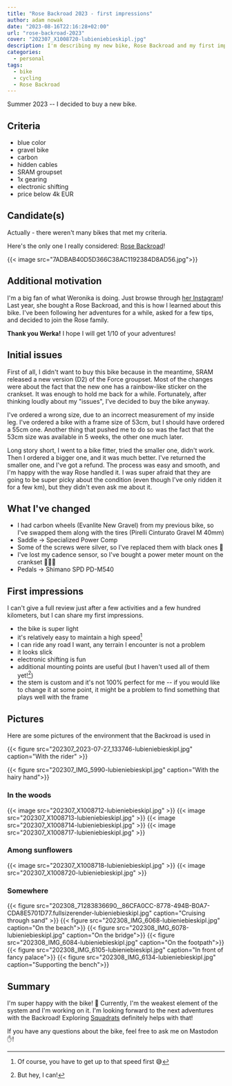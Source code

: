 ```yaml
---
title: "Rose Backroad 2023 - first impressions"
author: adam nowak
date: "2023-08-16T22:16:28+02:00"
url: "rose-backroad-2023"
cover: "202307_X1008720-lubieniebieskipl.jpg"
description: I'm describing my new bike, Rose Backroad and my first impressions.
categories:
  - personal
tags:
  - bike
  - cycling
  - Rose Backroad
---
```


Summer 2023 -- I decided to buy a new bike.

## Criteria

- blue color
- gravel bike
- carbon
- hidden cables
- SRAM groupset
- 1x gearing
- electronic shifting
- price below 4k EUR

## Candidate(s)

Actually - there weren't many bikes that met my criteria.

Here's the only one I really considered: [Rose Backroad][1]!

{{< image src="7ADBAB40D5D366C38AC1192384D8AD56.jpg">}}

## Additional motivation

I'm a big fan of what Weronika is doing. Just browse through [her Instagram][2]! Last year, she bought a Rose Backroad, and this is how I learned about this bike. I've been following her adventures for a while, asked for a few tips, and decided to join the Rose family.

**Thank you Werka!** I hope I will get 1/10 of your adventures!

## Initial issues

First of all, I didn't want to buy this bike because in the meantime, SRAM released a new version (D2) of the Force groupset. Most of the changes were about the fact that the new one has a rainbow-like sticker on the crankset. It was enough to hold me back for a while. Fortunately, after thinking loudly about my "issues", I've decided to buy the bike anyway.

I've ordered a wrong size, due to an incorrect measurement of my inside leg. I've ordered a bike with a frame size of 53cm, but I should have ordered a 55cm one. Another thing that pushed me to do so was the fact that the 53cm size was available in 5 weeks, the other one much later.

Long story short, I went to a bike fitter, tried the smaller one, didn't work. Then I ordered a bigger one, and it was much better. I've returned the smaller one, and I've got a refund. The process was easy and smooth, and I'm happy with the way Rose handled it. I was super afraid that they are going to be super picky about the condition (even though I've only ridden it for a few km), but they didn't even ask me about it.

## What I've changed

- I had carbon wheels (Evanlite New Gravel) from my previous bike, so I've swapped them along with the tires (Pirelli Cinturato Gravel M 40mm)
- Saddle -> Specialized Power Comp
- Some of the screws were silver, so I've replaced them with black ones 🙈
- I've lost my cadence sensor, so I've bought a power meter mount on the crankset 🤷🏻‍♂️
- Pedals -> Shimano SPD PD-M540

## First impressions

I can't give a full review just after a few activities and a few hundred kilometers, but I can share my first impressions.

- the bike is super light
- it's relatively easy to maintain a high speed[^1]
- I can ride any road I want, any terrain I encounter is not a problem
- it looks slick
- electronic shifting is fun
- additional mounting points are useful (but I haven't used all of them yet![^2])
- the stem is custom and it's not 100% perfect for me -- if you would like to change it at some point, it might be a problem to find something that plays well with the frame

## Pictures

Here are some pictures of the environment that the Backroad is used in

{{< figure src="202307_2023-07-27_133746-lubieniebieskipl.jpg" caption="With the rider" >}}

{{< figure src="202307_IMG_5990-lubieniebieskipl.jpg" caption="With the hairy hand">}}

### In the woods

{{< image src="202307_X1008712-lubieniebieskipl.jpg" >}}
{{< image src="202307_X1008713-lubieniebieskipl.jpg" >}}
{{< image src="202307_X1008714-lubieniebieskipl.jpg" >}}
{{< image src="202307_X1008717-lubieniebieskipl.jpg" >}}

### Among sunflowers

{{< image src="202307_X1008718-lubieniebieskipl.jpg" >}}
{{< image src="202307_X1008720-lubieniebieskipl.jpg" >}}

### Somewhere

{{< figure src="202308_71283836690__86CFA0CC-8778-494B-B0A7-CDA8E5701D77.fullsizerender-lubieniebieskipl.jpg" caption="Cruising through sand" >}}
{{< figure src="202308_IMG_6068-lubieniebieskipl.jpg" caption="On the beach">}}
{{< figure src="202308_IMG_6078-lubieniebieskipl.jpg" caption="On the bridge">}}
{{< figure src="202308_IMG_6084-lubieniebieskipl.jpg" caption="On the footpath">}}
{{< figure src="202308_IMG_6105-lubieniebieskipl.jpg" caption="In front of fancy palace">}}
{{< figure src="202308_IMG_6134-lubieniebieskipl.jpg" caption="Supporting the bench">}}

## Summary

I'm super happy with the bike! 💙 Currently, I'm the weakest element of the system and I'm working on it. I'm looking forward to the next adventures with the Backroad! Exploring [Squadrats](https://squadrats.com/) definitely helps with that!

If you have any questions about the bike, feel free to ask me on Mastodon ✋!

[1]: https://www.rosebikes.pl/rose-backroad-force-etap-axs-xplr-1x12-2696917?product_shape=*blue+haze
[2]: https://www.instagram.com/weronika.szalas/

[^1]: Of course, you have to get up to that speed first 😅
[^2]: But hey, I can!
